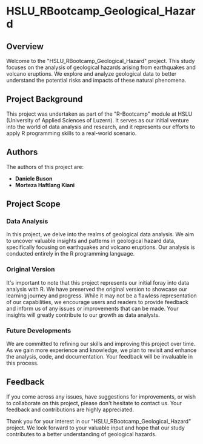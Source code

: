 # HSLU_RBootcamp_Geological_Hazard

## Overview

Welcome to the "HSLU_RBootcamp_Geological_Hazard" project. This study focuses on the analysis of geological hazards arising from earthquakes and volcano eruptions. We explore and analyze geological data to better understand the potential risks and impacts of these natural phenomena.

## Project Background

This project was undertaken as part of the "R-Bootcamp" module at HSLU (University of Applied Sciences of Luzern). It serves as our initial venture into the world of data analysis and research, and it represents our efforts to apply R programming skills to a real-world scenario.

## Authors

The authors of this project are:
- **Daniele Buson**
- **Morteza Haftlang Kiani**

## Project Scope

### Data Analysis

In this project, we delve into the realms of geological data analysis. We aim to uncover valuable insights and patterns in geological hazard data, specifically focusing on earthquakes and volcano eruptions. Our analysis is conducted entirely in the R programming language.

### Original Version

It's important to note that this project represents our initial foray into data analysis with R. We have preserved the original version to showcase our learning journey and progress. While it may not be a flawless representation of our capabilities, we encourage users and readers to provide feedback and inform us of any issues or improvements that can be made. Your insights will greatly contribute to our growth as data analysts.

### Future Developments

We are committed to refining our skills and improving this project over time. As we gain more experience and knowledge, we plan to revisit and enhance the analysis, code, and documentation. Your feedback will be invaluable in this process.

## Feedback

If you come across any issues, have suggestions for improvements, or wish to collaborate on this project, please don't hesitate to contact us. Your feedback and contributions are highly appreciated.

Thank you for your interest in our "HSLU_RBootcamp_Geological_Hazard" project. We look forward to your valuable input and hope that our study contributes to a better understanding of geological hazards.

